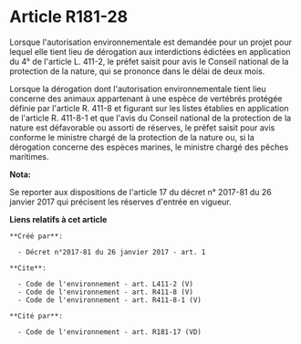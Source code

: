 # Article R181-28

Lorsque l'autorisation environnementale est demandée pour un projet pour lequel elle tient lieu de dérogation aux
interdictions édictées en application du 4° de l'article L. 411-2, le préfet saisit pour avis le Conseil national de la
protection de la nature, qui se prononce dans le délai de deux mois.

Lorsque la dérogation dont l'autorisation environnementale tient lieu concerne des animaux appartenant à une espèce de
vertébrés protégée définie par l'article R. 411-8 et figurant sur les listes établies en application de l'article R. 411-8-1
et que l'avis du Conseil national de la protection de la nature est défavorable ou assorti de réserves, le préfet saisit pour
avis conforme le ministre chargé de la protection de la nature ou, si la dérogation concerne des espèces marines, le ministre
chargé des pêches maritimes.

**Nota:**

Se reporter aux dispositions de l'article 17 du décret n° 2017-81 du 26 janvier 2017 qui précisent les réserves d'entrée en
vigueur.

**Liens relatifs à cet article**

	**Créé par**:

	  - Décret n°2017-81 du 26 janvier 2017 - art. 1

	**Cite**:

	  - Code de l'environnement - art. L411-2 (V)
	  - Code de l'environnement - art. R411-8 (V)
	  - Code de l'environnement - art. R411-8-1 (V)

	**Cité par**:

	  - Code de l'environnement - art. R181-17 (VD)
